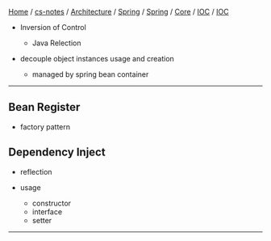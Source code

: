[Home](https://mengxianbin.github.io) /
[cs-notes](https://mengxianbin.github.io/cs-notes/site) /
[Architecture](https://mengxianbin.github.io/cs-notes/site/Architecture) /
[Spring](https://mengxianbin.github.io/cs-notes/site/Architecture/Spring) /
[Spring](https://mengxianbin.github.io/cs-notes/site/Architecture/Spring/Spring) /
[Core](https://mengxianbin.github.io/cs-notes/site/Architecture/Spring/Spring/Core) /
[IOC](https://mengxianbin.github.io/cs-notes/site/Architecture/Spring/Spring/Core/IOC) /
[IOC](https://mengxianbin.github.io/cs-notes/site/Architecture/Spring/Spring/Core/IOC/IOC)

* Inversion of Control
    * Java Relection

* decouple object instances usage and creation
    * managed by spring bean container

---

## Bean Register

* factory pattern

## Dependency Inject

* reflection

* usage
    * constructor
    * interface
    * setter

---
